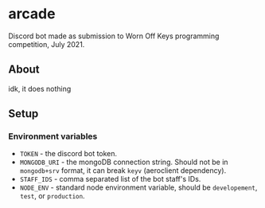 # arcade

Discord bot made as submission to Worn Off Keys programming competition, July 2021.

## About

idk, it does nothing

## Setup

### Environment variables

-   `TOKEN` - the discord bot token.
-   `MONGODB_URI` - the mongoDB connection string. Should not be in `mongodb+srv` format, it can break `keyv` (aeroclient dependency).
-   `STAFF_IDS` - comma separated list of the bot staff's IDs.
-   `NODE_ENV` - standard node environment variable, should be `developement`, `test`, or `production`.
